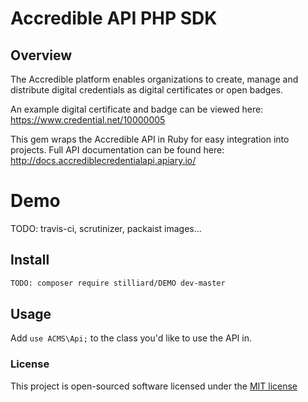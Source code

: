 # Accredible API PHP SDK

## Overview
The Accredible platform enables organizations to create, manage and distribute digital credentials as digital certificates or open badges.

An example digital certificate and badge can be viewed here: https://www.credential.net/10000005

This gem wraps the Accredible API in Ruby for easy integration into projects. Full API documentation can be found here: http://docs.accrediblecredentialapi.apiary.io/

# Demo

TODO: travis-ci, scrutinizer, packaist images...


## Install
```bash
TODO: composer require stilliard/DEMO dev-master
```

## Usage

Add `use ACMS\Api;` to the class you'd like to use the API in.

### License

This project is open-sourced software licensed under the [MIT license](http://opensource.org/licenses/MIT)
